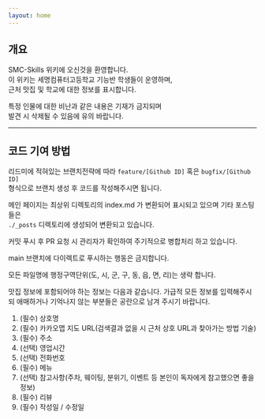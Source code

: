```yaml
---
layout: home
---
```


## 개요
SMC-Skills 위키에 오신것을 환영합니다.  
이 위키는 세명컴퓨터고등학교 기능반 학생들이 운영하며,  
근처 맛집 및 학교에 대한 정보를 표시합니다.  
  
특정 인물에 대한 비난과 같은 내용은 기재가 금지되며  
발견 시 삭제될 수 있음에 유의 바랍니다.

---
## 코드 기여 방법
리드미에 적혀있는 브랜치전략에 따라 ```feature/[Github ID]``` 혹은 ```bugfix/[Github ID]```  
형식으로 브랜치 생성 후 코드를 작성해주시면 됩니다.

메인 페이지는 최상위 디렉토리의 index.md 가 변환되어 표시되고 있으며 기타 포스팅들은  
```./_posts``` 디렉토리에 생성되어 변환되고 있습니다.  

커밋 푸시 후 PR 요청 시 관리자가 확인하여 주기적으로 병합처리 하고 있습니다.

main 브랜치에 다이렉트로 푸시하는 행동은 금지합니다.  

모든 파일명에 행정구역단위(도, 시, 군, 구, 동, 읍, 면, 리)는 생략 합니다.

맛집 정보에 포함되어야 하는 정보는 다음과 같습니다. 가급적 모든 정보를 입력해주시되 애매하거나 기억나지 않는 부분들은 공란으로 남겨 주시기 바랍니다.

1. (필수) 상호명
2. (필수) 카카오맵 지도 URL(검색결과 없을 시 근처 상호 URL과 찾아가는 방법 기술)
3. (필수) 주소
4. (선택) 영업시간
5. (선택) 전화번호
6. (필수) 메뉴
7. (선택) 참고사항(주차, 웨이팅, 분위기, 이벤트 등 본인이 독자에게 참고했으면 좋을 정보)
8. (필수) 리뷰
9. (필수) 작성일 / 수정일
